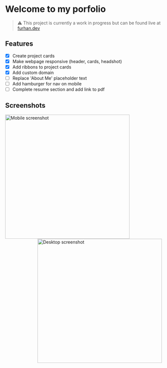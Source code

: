 # Welcome to my porfolio

> :warning:  This project is currently a work in progress but can be found live at [furhan.dev](https://furhan.dev) 

## Features
- [x] Create project cards 
- [x] Make webpage responsive (header, cards, headshot)
- [x] Add ribbons to project cards
- [x] Add custom domain
- [ ] Replace 'About Me' placeholder text
- [ ] Add hamburger for nav on mobile
- [ ] Complete resume section and add link to pdf

## Screenshots
<img style="display: inline; float: left;" src="./assets/img/portfolio-screenshot-mobile.png?raw=true" alt="Mobile screenshot" width="400" />
<img style="display: inline; float: right;" src="./assets/img/portfolio-screenshot-desktop.png?raw=true" width="400" alt="Desktop screenshot" />